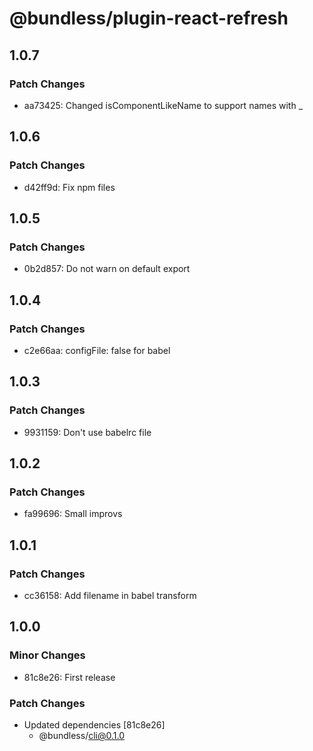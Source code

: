 # @bundless/plugin-react-refresh

## 1.0.7

### Patch Changes

-   aa73425: Changed isComponentLikeName to support names with \_

## 1.0.6

### Patch Changes

-   d42ff9d: Fix npm files

## 1.0.5

### Patch Changes

-   0b2d857: Do not warn on default export

## 1.0.4

### Patch Changes

-   c2e66aa: configFile: false for babel

## 1.0.3

### Patch Changes

-   9931159: Don't use babelrc file

## 1.0.2

### Patch Changes

-   fa99696: Small improvs

## 1.0.1

### Patch Changes

-   cc36158: Add filename in babel transform

## 1.0.0

### Minor Changes

-   81c8e26: First release

### Patch Changes

-   Updated dependencies [81c8e26]
    -   @bundless/cli@0.1.0
